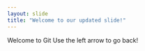 ```yaml
---
layout: slide
title: "Welcome to our updated slide!"
---
```

Welcome to Git
Use the left arrow to go back!

